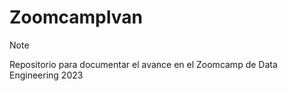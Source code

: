 # ZoomcampIvan

> [!NOTE]
> Repositorio para documentar el avance en el Zoomcamp de Data Engineering 2023
